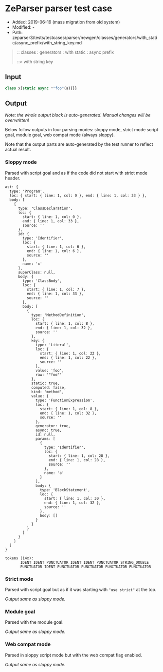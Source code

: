# ZeParser parser test case

- Added: 2019-06-19 (mass migration from old system)
- Modified: -
- Path: zeparser3/tests/testcases/parser/newgen/classes/generators/with_static/async_prefix/with_string_key.md

> :: classes : generators : with static : async prefix
>
> ::> with string key

## Input

`````js
class x{static async *"foo"(a){}}
`````

## Output

_Note: the whole output block is auto-generated. Manual changes will be overwritten!_

Below follow outputs in four parsing modes: sloppy mode, strict mode script goal, module goal, web compat mode (always sloppy).

Note that the output parts are auto-generated by the test runner to reflect actual result.

### Sloppy mode

Parsed with script goal and as if the code did not start with strict mode header.

`````
ast: {
  type: 'Program',
  loc: { start: { line: 1, col: 0 }, end: { line: 1, col: 33 } },
  body: [
    {
      type: 'ClassDeclaration',
      loc: {
        start: { line: 1, col: 0 },
        end: { line: 1, col: 33 },
        source: ''
      },
      id: {
        type: 'Identifier',
        loc: {
          start: { line: 1, col: 6 },
          end: { line: 1, col: 6 },
          source: ''
        },
        name: 'x'
      },
      superClass: null,
      body: {
        type: 'ClassBody',
        loc: {
          start: { line: 1, col: 7 },
          end: { line: 1, col: 33 },
          source: ''
        },
        body: [
          {
            type: 'MethodDefinition',
            loc: {
              start: { line: 1, col: 8 },
              end: { line: 1, col: 32 },
              source: ''
            },
            key: {
              type: 'Literal',
              loc: {
                start: { line: 1, col: 22 },
                end: { line: 1, col: 22 },
                source: ''
              },
              value: 'foo',
              raw: '"foo"'
            },
            static: true,
            computed: false,
            kind: 'method',
            value: {
              type: 'FunctionExpression',
              loc: {
                start: { line: 1, col: 8 },
                end: { line: 1, col: 32 },
                source: ''
              },
              generator: true,
              async: true,
              id: null,
              params: [
                {
                  type: 'Identifier',
                  loc: {
                    start: { line: 1, col: 28 },
                    end: { line: 1, col: 28 },
                    source: ''
                  },
                  name: 'a'
                }
              ],
              body: {
                type: 'BlockStatement',
                loc: {
                  start: { line: 1, col: 30 },
                  end: { line: 1, col: 32 },
                  source: ''
                },
                body: []
              }
            }
          }
        ]
      }
    }
  ]
}

tokens (14x):
       IDENT IDENT PUNCTUATOR IDENT IDENT PUNCTUATOR STRING_DOUBLE
       PUNCTUATOR IDENT PUNCTUATOR PUNCTUATOR PUNCTUATOR PUNCTUATOR
`````

### Strict mode

Parsed with script goal but as if it was starting with `"use strict"` at the top.

_Output same as sloppy mode._

### Module goal

Parsed with the module goal.

_Output same as sloppy mode._

### Web compat mode

Parsed in sloppy script mode but with the web compat flag enabled.

_Output same as sloppy mode._
